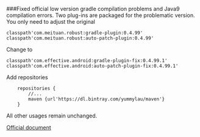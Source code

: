 ###Fixed official low version gradle compilation problems and Java9 compilation errors. Two plug-ins are packaged for the problematic version. You only need to adjust the original

```
classpath'com.meituan.robust:gradle-plugin:0.4.99'
classpath'com.meituan.robust:auto-patch-plugin:0.4.99'
```

Change to

```
classpath'com.effective.android:gradle-plugin-fix:0.4.99.1'
classpath'com.effective.android:auto-patch-plugin-fix:0.4.99.1'
```

Add repositories

```
    repositories {
        //...
        maven {url'https://dl.bintray.com/yummylau/maven'}
    }
```

All other usages remain unchanged.

[Official document](https://github.com/Meituan-Dianping/Robust/blob/master/README-zh.md)

